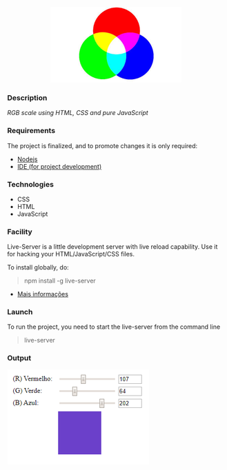 <p align="center">
  <img src="img/rgb.png">
</p>

### Description
*RGB scale using HTML, CSS and pure JavaScript*

### Requirements
The project is finalized, and to promote changes it is only required:

* [Nodejs](https://nodejs.org/en/)
* [IDE (for project development)](https://code.visualstudio.com/)

### Technologies

* CSS
* HTML
* JavaScript

### Facility
Live-Server is a little development server with live reload capability. Use it for hacking your HTML/JavaScript/CSS files.

To install globally, do:

> npm install -g live-server

* [Mais informações](https://www.npmjs.com/package/live-server)

### Launch

To run the project, you need to start the live-server from the command line

> live-server

### Output
![](img/output.png)
